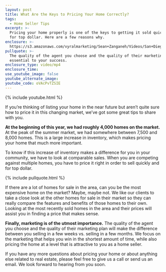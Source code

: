 ```yaml
---
layout: post
title: What Are the Keys to Pricing Your Home Correctly?
tags:
  - Home Seller Tips
excerpt: >-
  Pricing your home properly is one of the keys to getting it sold quickly and
  for top dollar. Here are a few reasons why.
enclosure: >-
  https://s3.amazonaws.com/vyralmarketing/Sean+Zanganeh/Videos/San+Diego%252C+CA+Real+Estate+-+How+to+price+your+home+in+today%2527s+market.mp4
pullquote: >-
  The quality of the agent you choose and the quality of their marketing is
  essential to your success.
enclosure_type: video/mp4
enclosure_time:
use_youtube_image: false
youtube_alternate_image:
youtube_code: oVAcPvTZSIE
---
```


{% include youtube.html %}

If you’re thinking of listing your home in the near future but aren’t quite sure how to price it in this changing market, we’ve got some great tips to share with you.&nbsp;

**At the beginning of this year, we had roughly 4,000 homes on the market.** At the peak of the summer market, we had somewhere between 7,500 and 8,000 homes. This is a large increase in inventory, which makes pricing your home that much more important.

To know if this increase of inventory makes a difference for you in your community, we have to look at comparable sales. When you are competing against multiple homes, you have to price it right in order to sell quickly and for top dollar.

{% include pullquote.html %}

If there are a lot of homes for sale in the area, can you be the most expensive home on the market? Maybe, maybe not. We like our clients to take a close look at the other homes for sale in their market so they can really compare the features and benefits of those homes to their own. Looking at the most recently sold homes in the area and their prices will assist you in finding a price that makes sense.

**Finally, marketing is of the utmost importance.** The quality of the agent you choose and the quality of their marketing plan will make the difference between you selling in a few weeks vs. selling in a few months. We focus on the marketing that helps you win in the shortest amount of time, while also pricing the home at a level that is attractive to you as a home seller.

If you have any more questions about pricing your home or about anything else related to real estate, please feel free to give us a call or send us an email. We look forward to hearing from you soon.